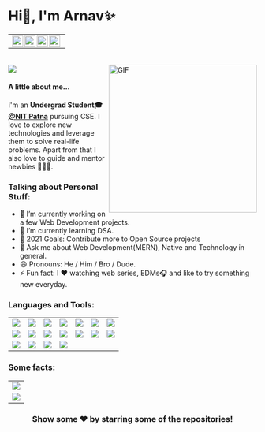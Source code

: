 <h1>Hi👋, I'm Arnav✨</h1>
<table>
    <tr>
    <td  align="center">
        <a href="https://twitter.com/arnav_ranjan_15">
        <img align="left" alt="Arnav | Twitter" width="22px" src="https://cdn.jsdelivr.net/npm/simple-icons@v3/icons/twitter.svg" />
        </a>
        <a href="https://www.linkedin.com/in/arnav-ranjan/">
        <img align="left" alt="Arnav's LinkdeIN" width="22px" src="https://cdn.jsdelivr.net/npm/simple-icons@v3/icons/linkedin.svg" />
        </a>
        <a href="https://www.instagram.com/arnavr15/">
        <img align="left" alt="Arnav's Instagram" width="22px" height="22px" src="https://cdn.jsdelivr.net/npm/simple-icons@v3/icons/instagram.svg" />
        </a>
        <a href="https://www.facebook.com/profile.php?id=100011387998712">
        <img align="left" alt="Arnav's Faceboook" width="22px" height="22px" src="https://cdn.jsdelivr.net/npm/simple-icons@v3/icons/facebook.svg" />
        </a>
    </td>
    <tr>
</table>
<br>
<img src="https://komarev.com/ghpvc/?username=arnav1507&style=flat-square"/>

<img align="right" alt="GIF" src="https://github.com/arnav1507/arnav1507/blob/main/giphy.gif" height=300 width=300/>

#### A little about me...

I'm an **Undergrad Student🎓 [@NIT Patna](http://www.nitp.ac.in/php/home.php)** pursuing CSE. I love to explore new technologies
and leverage them to solve real-life problems. Apart from that I also love to guide and
mentor newbies 👨🏻‍💻.

### Talking about Personal Stuff:

- 🔭 I’m currently working on a few Web Development projects.
- 🌱 I’m currently learning DSA.
- 🥅 2021 Goals: Contribute more to Open Source projects
- 💬 Ask me about Web Development(MERN), Native and Technology in general.
- 😄 Pronouns: He / Him / Bro / Dude.
- ⚡ Fun fact: I ❤️ watching web series, EDMs🎧 and like to try something new everyday.

### Languages and Tools:

<table border="0" width="0">
    <tr>
        <td align="center"><img src="https://img.shields.io/badge/html5%20-%23E34F26.svg?&style=for-the-badge&logo=html5&logoColor=white"/></td>
        <td align="center"><img src="https://img.shields.io/badge/css3-%230095D5.svg?&style=for-the-badge&logo=css3&logoColor=white"/></td>
        <td align="center"><img src="https://img.shields.io/badge/javascript%20-%2302569B.svg?&style=for-the-badge&logo=javascript&logoColor=white" /></td>
        <td align="center"><img src="https://img.shields.io/badge/bootstrap-%230175C2.svg?&style=for-the-badge&logo=bootstrap&logoColor=white"/></td>
        <td align="center"><img src="https://img.shields.io/badge/reactjs%20-%2302569B.svg?&style=for-the-badge&logo=react&logoColor=white" /></td>
        <td align="center"><img src="https://img.shields.io/badge/redux%20-%230081CB.svg?&style=for-the-badge&logo=redux&logoColor=white"/></td>
        <td align="center"><img src="https://img.shields.io/badge/nodejs%20-%23F37626.svg?&style=for-the-badge&logo=node.js&logoColor=white" /></td>
    </tr>
    <tr>
        <td align="center"><img src="https://img.shields.io/badge/express%20-%2314354C.svg?&style=for-the-badge&logo=express&logoColor=white"/></td>
        <td align="center"><img src="https://img.shields.io/badge/mongodb%20-%23013243.svg?&style=for-the-badge&logo=mongodb&logoColor=white" /></td>
        <td align="center"><img src="https://img.shields.io/badge/firebase%20-%23150458.svg?&style=for-the-badge&logo=firebase&logoColor=white" /></td>
        <td align="center"><img src="https://img.shields.io/badge/c%20-%2300599C.svg?&style=for-the-badge&logo=c&logoColor=white"/></td?>
        <td align="center"><img src="https://img.shields.io/badge/c++%20-%2300599C.svg?&style=for-the-badge&logo=c%2B%2B&ogoColor=white"/></td>
        <td align="center"><img src="https://img.shields.io/badge/git%20-%23F05033.svg?&style=for-the-badge&logo=git&logoColor=white"/></td>
        <td align="center"><img src="https://img.shields.io/badge/github%20-%23121011.svg?&style=for-the-badge&logo=github&logoColor=white"/></td>
    </tr>
    <tr>
        <td align="center"><img src="https://img.shields.io/badge/java-%2307405e.svg?&style=for-the-badge&logo=java&logoColor=white"/></td>
        <td align="center"><img src="https://img.shields.io/badge/python%20-%23039BE5.svg?&style=for-the-badge&logo=python"/></td>
        <td align="center"><img src="https://img.shields.io/badge/materialui-%23000000.svg?&style=for-the-badge&logo=material-ui&logoColor=white"/></td>
        <td align="center"><img src="https://img.shields.io/badge/reactnative%20-%23E34F26.svg?&style=for-the-badge&logo=react&logoColor=white"/></td>
    </tr> 
</table>

### Some facts:

<table>
    <tr>
        <td><img src="https://github-readme-stats.vercel.app/api/top-langs/?username=arnav1507&theme=dark" align="center"/></td>
    </tr>
    <tr>
        <td><img src="https://github-readme-stats.vercel.app/api?username=arnav1507&count_private=true&theme=dark&show_icons=true" align="center"/></td>
    </tr>
</table>

<div align="center">

### Show some ❤️ by starring some of the repositories!

</div>
